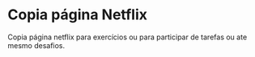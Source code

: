 # Copia página Netflix
 Copia página netflix para exercícios ou para participar de tarefas ou ate mesmo desafios. 
